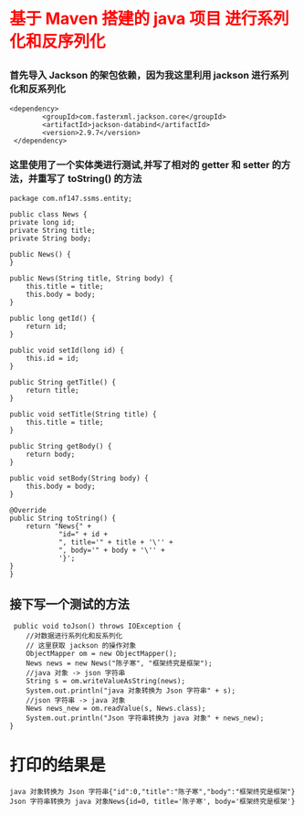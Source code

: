 # <p style="color:red">基于 Maven 搭建的 java 项目 进行系列化和反序列化</p> #

### 首先导入 Jackson 的架包依赖，因为我这里利用 jackson 进行系列化和反系列化 ###
	<dependency>
            <groupId>com.fasterxml.jackson.core</groupId>
            <artifactId>jackson-databind</artifactId>
            <version>2.9.7</version>
     </dependency>

###  这里使用了一个实体类进行测试,并写了相对的 getter 和 setter 的方法，并重写了 toString() 的方法
	package com.nf147.ssms.entity;

	public class News {
    private long id;
    private String title;
    private String body;

    public News() {
    }

    public News(String title, String body) {
        this.title = title;
        this.body = body;
    }

    public long getId() {
        return id;
    }

    public void setId(long id) {
        this.id = id;
    }

    public String getTitle() {
        return title;
    }

    public void setTitle(String title) {
        this.title = title;
    }

    public String getBody() {
        return body;
    }

    public void setBody(String body) {
        this.body = body;
    }

    @Override
    public String toString() {
        return "News{" +
                "id=" + id +
                ", title='" + title + '\'' +
                ", body='" + body + '\'' +
                '}';
    }
	}

## 接下写一个测试的方法 ##
	 public void toJson() throws IOException {
        //对数据进行系列化和反系列化
        // 这里获取 jackson 的操作对象
        ObjectMapper om = new ObjectMapper();
        News news = new News("陈子寒", "框架终究是框架");
        //java 对象 -> json 字符串
        String s = om.writeValueAsString(news);
        System.out.println("java 对象转换为 Json 字符串" + s);
        //json 字符串 -> java 对象
        News news_new = om.readValue(s, News.class);
        System.out.println("Json 字符串转换为 java 对象" + news_new);
    }
# 打印的结果是 #
	java 对象转换为 Json 字符串{"id":0,"title":"陈子寒","body":"框架终究是框架"}
	Json 字符串转换为 java 对象News{id=0, title='陈子寒', body='框架终究是框架'}
